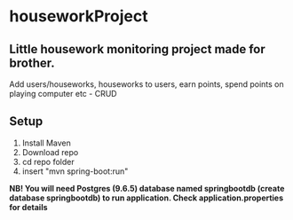 # houseworkProject

## Little housework monitoring project made for brother.
Add users/houseworks, houseworks to users, earn points, spend points on playing computer etc - CRUD

## Setup

1. Install Maven
2. Download repo
3. cd repo folder
4. insert "mvn spring-boot:run"

**NB! You will need Postgres (9.6.5) database named springbootdb (create database springbootdb) to run application. Check application.properties for details**
